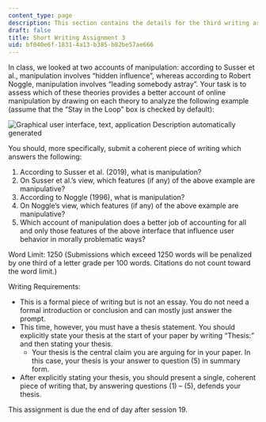 ```yaml
---
content_type: page
description: This section contains the details for the third writing assignment.
draft: false
title: Short Writing Assignment 3
uid: bf040e6f-1831-4a13-b385-b82be57ae666
---
```

In class, we looked at two accounts of manipulation: according to Susser et al., manipulation involves “hidden influence”, whereas according to Robert Noggle, manipulation involves “leading somebody astray”. Your task is to assess which of these theories provides a better account of online manipulation by drawing on each theory to analyze the following example (assume that the “Stay in the Loop” box is checked by default):

![Graphical user interface, text, application
Description automatically generated](file:///C:/Users/REESEJ~1/AppData/Local/Temp/msohtmlclip1/01/clip_image001.png)

You should, more specifically, submit a coherent piece of writing which answers the following:

1. According to Susser et al. (2019), what is manipulation?
2. On Susser et al.’s view, which features (if any) of the above example are manipulative?
3. According to Noggle (1996), what is manipulation?
4. On Noggle’s view, which features (if any) of the above example are manipulative?
5. Which account of manipulation does a better job of accounting for all and only those features of the above interface that influence user behavior in morally problematic ways?

Word Limit: 1250 (Submissions which exceed 1250 words will be penalized by one third of a letter grade per 100 words. Citations do not count toward the word limit.)

Writing Requirements: 

- This is a formal piece of writing but is not an essay. You do not need a formal introduction or conclusion and can mostly just answer the prompt.
- This time, however, you must have a thesis statement. You should explicitly state your thesis at the start of your paper by writing “Thesis:” and then stating your thesis.
    - Your thesis is the central claim you are arguing for in your paper. In this case, your thesis is your answer to question (5) in summary form.
- After explicitly stating your thesis, you should present a single, coherent piece of writing that, by answering questions (1) – (5), defends your thesis.

This assignment is due the end of day after session 19.